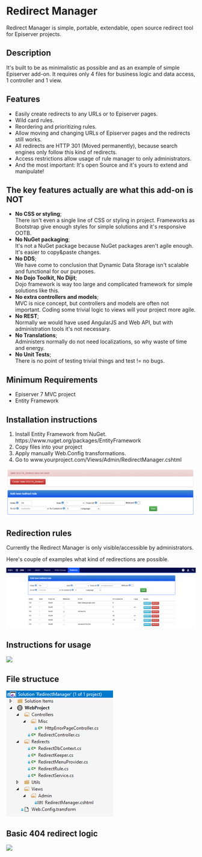 <h1>Redirect Manager</h1>

<p>Redirect Manager is simple, portable, extendable, open source redirect tool for Episerver projects.</p>

<h2>Description</h2>
<p>It's built to be as minimalistic as possible and as an example of simple Episerver add-on. 
It requires only 4 files for business logic and data access, 1 controller and 1 view.</p>

<h2>Features</h2>
<ul>
	<li>Easily create redirects to any URLs or to Episerver pages.</li>
	<li>Wild card rules.</li>
	<li>Reordering and prioritizing rules.</li>
	<li>Allow moving and changing URLs of Episerver pages and the redirects still works.</li>
	<li>All redirects are HTTP 301 (Moved permanently), because search engines only follow this kind of redirects.</li>
	<li>Access restrictions allow usage of rule manager to only administrators.</li>
	<li>And the most important: It's open Source and it's yours to extend and manipulate!</li>
</ul>

<h2>The key features actually are what this add-on is NOT</h2>
<ul>
	<li><b>No CSS or styling</b>; <br/>There isn't even a single line of CSS or styling in project. 
		Frameworks as Bootstrap give enough styles for simple solutions and it's responsive OOTB.</li>
	<li><b>No NuGet packaging</b>; <br/>It's not a NuGet package because NuGet packages aren't agile enough. It's easier to copy&paste changes.</li>
	<li><b>No DDS</b>; <br/>We have come to conclusion that Dynamic Data Storage isn't scalable and functional for our purposes.</li>
	<li><b>No Dojo Toolkit, No Dijit</b>; <br/>Dojo framework is way too large and complicated framework for simple solutions like this.</li>
	<li><b>No extra controllers and models</b>; <br/>MVC is nice concept, but controllers and models are often not important.
		Coding some trivial logic to views will your project more agile.</li>
	<li><b>No REST</b>; <br/>Normally we would have used AngularJS and Web API, but with administration tools it's not necessary.</li>
	<li><b>No Translations</b>; <br/>Administers normally do not need localizations, so why waste of time and energy.</li>
	<li><b>No Unit Tests</b>; <br/>There is no point of testing trivial things and test != no bugs.</li>
</ul>

<h2>Minimum Requirements</h2>
<ul>
	<li>Episerver 7 MVC project</li>
	<li>Entity Framework</li>
</ul>

<h2>Installation instructions</h2>
<ol>
	<li>Install Entity Framework from NuGet.<br/>
   https://www.nuget.org/packages/EntityFramework</li>
	<li>Copy files into your project</li>
	<li>Apply manually Web.Config transformations.</li>
	<li>Go to www.yourproject.com/Views/Admin/RedirectManager.cshtml</li>
</ol>

<p><img src="https://raw.githubusercontent.com/huilaaja/RedirectManager/master/images/redirect-manager-1.png" /></p>

<h2>Redirection rules</h2>
<p>Currently the Redirect Manager is only visible/accessible by administrators.</p>
<p>Here's couple of examples what kind of redirections are possible.</p>
<p><img src="https://raw.githubusercontent.com/huilaaja/RedirectManager/master/images/redirect-manager-2.png" /></p>

<h2>Instructions for usage</h2>
<p><img src="https://raw.githubusercontent.com/huilaaja/RedirectManager/master/images/redirect-manager-3.png" /></p>

<h2>File structuce</h2>
<p><img src="https://raw.githubusercontent.com/huilaaja/RedirectManager/master/images/redirect-manager-4.png" /></p>

<h2>Basic 404 redirect logic</h2>
<p><img src="https://raw.githubusercontent.com/huilaaja/RedirectManager/master/images/redirect-manager-5.png" /></p>